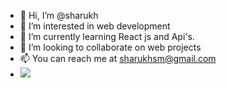 - 👋 Hi, I’m @sharukh
- 👀 I’m interested in web development
- 🌱 I’m currently learning React js and Api's. 
- 💞️ I’m looking to collaborate on web projects
- 📫 You can reach me at sharukhsm@gmail.com
- ![](https://komarev.com/ghpvc/?username=sharukhsm&color=blue)
 


<!---
sharukhsm/sharukhsm is a ✨ special ✨ repository because its `README.md` (this file) appears on your GitHub profile.
You can click the Preview link to take a look at your changes.
--->
